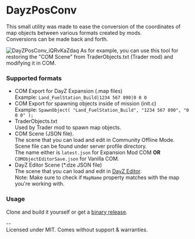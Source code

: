 # DayzPosConv

This small utility was made to ease the conversion of the coordinates of map objects between various formats created by mods.  
Conversions can be made back and forth.  

![DayZPosConv_iQRvKaZdaq](https://user-images.githubusercontent.com/5454586/87328904-e04cdf80-c53e-11ea-92a4-05def2d645cc.png)
As for example, you can use this tool for restoring the "COM Scene" from TraderObjects.txt (Trader mod) and modifying it in COM.  

### Supported formats
  - COM Export for DayZ Expansion (.map files)  
  Example: `Land_FuelStation_Build|1234 567 890|0 0 0`  
  - COM Export for spawning objects inside of mission (init.c)  
  Example: `SpawnObject( "Land_FuelStation_Build", "1234 567 890", "0 0 0" );`  
  - TraderObjects.txt  
  Used by Trader mod to spawn map objects.  
  - COM Scene (JSON file).  
  The scene that you can load and edit in Community Offline Mode.  
  Scene file can be found under server profile directory.  
  The name either is `latest.json` for Expansion Mod COM **OR** `COMObjectEditorSave.json` for Vanilla COM.  
  - DayZ Editor Scene (*.dze JSON file)  
  The scene that you can load and edit in [DayZ Editor](https://github.com/InclementDab/DayZ-Editor).  
  Note: Make sure to check if `MapName` property matches with the map you're working with.

### Usage
Clone and build it yourself or get a [binary release](https://github.com/virtyvoid/DayZPosConv/releases).  

--  
  Licensed under MIT. Comes without support & warranties.